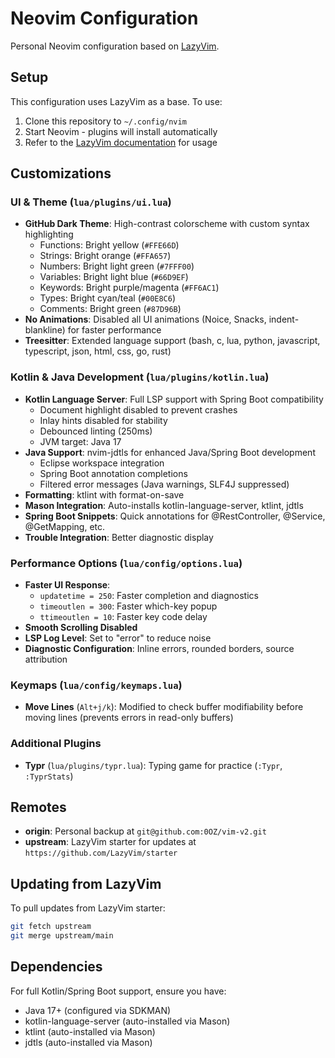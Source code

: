 # Neovim Configuration

Personal Neovim configuration based on [LazyVim](https://github.com/LazyVim/LazyVim).

## Setup

This configuration uses LazyVim as a base. To use:

1. Clone this repository to `~/.config/nvim`
2. Start Neovim - plugins will install automatically
3. Refer to the [LazyVim documentation](https://lazyvim.github.io) for usage

## Customizations

### UI & Theme (`lua/plugins/ui.lua`)

- **GitHub Dark Theme**: High-contrast colorscheme with custom syntax highlighting
  - Functions: Bright yellow (`#FFE66D`)
  - Strings: Bright orange (`#FFA657`)
  - Numbers: Bright light green (`#7FFF00`)
  - Variables: Bright light blue (`#66D9EF`)
  - Keywords: Bright purple/magenta (`#FF6AC1`)
  - Types: Bright cyan/teal (`#00E8C6`)
  - Comments: Bright green (`#87D96B`)
- **No Animations**: Disabled all UI animations (Noice, Snacks, indent-blankline) for faster performance
- **Treesitter**: Extended language support (bash, c, lua, python, javascript, typescript, json, html, css, go, rust)

### Kotlin & Java Development (`lua/plugins/kotlin.lua`)

- **Kotlin Language Server**: Full LSP support with Spring Boot compatibility
  - Document highlight disabled to prevent crashes
  - Inlay hints disabled for stability
  - Debounced linting (250ms)
  - JVM target: Java 17
- **Java Support**: nvim-jdtls for enhanced Java/Spring Boot development
  - Eclipse workspace integration
  - Spring Boot annotation completions
  - Filtered error messages (Java warnings, SLF4J suppressed)
- **Formatting**: ktlint with format-on-save
- **Mason Integration**: Auto-installs kotlin-language-server, ktlint, jdtls
- **Spring Boot Snippets**: Quick annotations for @RestController, @Service, @GetMapping, etc.
- **Trouble Integration**: Better diagnostic display

### Performance Options (`lua/config/options.lua`)

- **Faster UI Response**:
  - `updatetime = 250`: Faster completion and diagnostics
  - `timeoutlen = 300`: Faster which-key popup
  - `ttimeoutlen = 10`: Faster key code delay
- **Smooth Scrolling Disabled**
- **LSP Log Level**: Set to "error" to reduce noise
- **Diagnostic Configuration**: Inline errors, rounded borders, source attribution

### Keymaps (`lua/config/keymaps.lua`)

- **Move Lines** (`Alt+j/k`): Modified to check buffer modifiability before moving lines (prevents errors in read-only buffers)

### Additional Plugins

- **Typr** (`lua/plugins/typr.lua`): Typing game for practice (`:Typr`, `:TyprStats`)

## Remotes

- **origin**: Personal backup at `git@github.com:0OZ/vim-v2.git`
- **upstream**: LazyVim starter for updates at `https://github.com/LazyVim/starter`

## Updating from LazyVim

To pull updates from LazyVim starter:

```bash
git fetch upstream
git merge upstream/main
```

## Dependencies

For full Kotlin/Spring Boot support, ensure you have:
- Java 17+ (configured via SDKMAN)
- kotlin-language-server (auto-installed via Mason)
- ktlint (auto-installed via Mason)
- jdtls (auto-installed via Mason)
